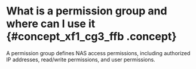# What is a permission group and where can I use it {#concept_xf1_cg3_ffb .concept}

A permission group defines NAS access permissions, including authorized IP addresses, read/write permissions, and user permissions.

